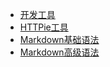 * [开发工具](工具/开发工具.md)
* [HTTPie工具](工具/HTTPie工具.md)
* [Markdown基础语法](工具/Markdown语法(Basic).md)
* [Markdown高级语法](工具/Markdown语法(Extended).md)